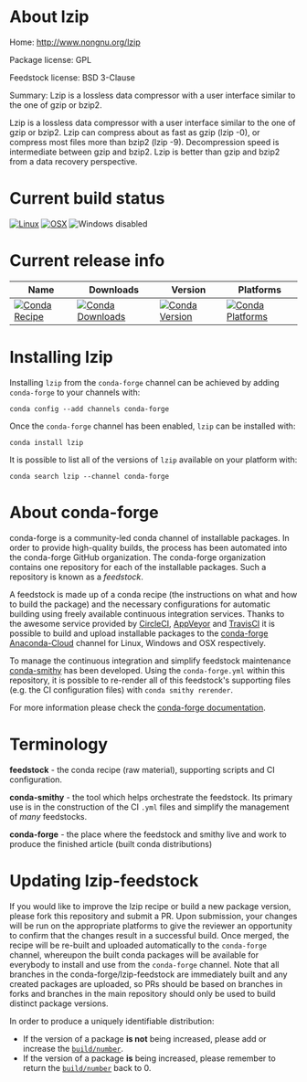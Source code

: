 About lzip
==========

Home: http://www.nongnu.org/lzip

Package license: GPL

Feedstock license: BSD 3-Clause

Summary: Lzip is a lossless data compressor with a user interface similar to the one of gzip or bzip2.

Lzip is a lossless data compressor with a user interface similar to the
one of gzip or bzip2. Lzip can compress about as fast as gzip (lzip -0),
or compress most files more than bzip2 (lzip -9). Decompression speed is
intermediate between gzip and bzip2. Lzip is better than gzip and bzip2
from a data recovery perspective.


Current build status
====================

[![Linux](https://img.shields.io/circleci/project/github/conda-forge/lzip-feedstock/master.svg?label=Linux)](https://circleci.com/gh/conda-forge/lzip-feedstock)
[![OSX](https://img.shields.io/travis/conda-forge/lzip-feedstock/master.svg?label=macOS)](https://travis-ci.org/conda-forge/lzip-feedstock)
![Windows disabled](https://img.shields.io/badge/Windows-disabled-lightgrey.svg)

Current release info
====================

| Name | Downloads | Version | Platforms |
| --- | --- | --- | --- |
| [![Conda Recipe](https://img.shields.io/badge/recipe-lzip-green.svg)](https://anaconda.org/conda-forge/lzip) | [![Conda Downloads](https://img.shields.io/conda/dn/conda-forge/lzip.svg)](https://anaconda.org/conda-forge/lzip) | [![Conda Version](https://img.shields.io/conda/vn/conda-forge/lzip.svg)](https://anaconda.org/conda-forge/lzip) | [![Conda Platforms](https://img.shields.io/conda/pn/conda-forge/lzip.svg)](https://anaconda.org/conda-forge/lzip) |

Installing lzip
===============

Installing `lzip` from the `conda-forge` channel can be achieved by adding `conda-forge` to your channels with:

```
conda config --add channels conda-forge
```

Once the `conda-forge` channel has been enabled, `lzip` can be installed with:

```
conda install lzip
```

It is possible to list all of the versions of `lzip` available on your platform with:

```
conda search lzip --channel conda-forge
```


About conda-forge
=================

conda-forge is a community-led conda channel of installable packages.
In order to provide high-quality builds, the process has been automated into the
conda-forge GitHub organization. The conda-forge organization contains one repository
for each of the installable packages. Such a repository is known as a *feedstock*.

A feedstock is made up of a conda recipe (the instructions on what and how to build
the package) and the necessary configurations for automatic building using freely
available continuous integration services. Thanks to the awesome service provided by
[CircleCI](https://circleci.com/), [AppVeyor](https://www.appveyor.com/)
and [TravisCI](https://travis-ci.org/) it is possible to build and upload installable
packages to the [conda-forge](https://anaconda.org/conda-forge)
[Anaconda-Cloud](https://anaconda.org/) channel for Linux, Windows and OSX respectively.

To manage the continuous integration and simplify feedstock maintenance
[conda-smithy](https://github.com/conda-forge/conda-smithy) has been developed.
Using the ``conda-forge.yml`` within this repository, it is possible to re-render all of
this feedstock's supporting files (e.g. the CI configuration files) with ``conda smithy rerender``.

For more information please check the [conda-forge documentation](https://conda-forge.org/docs/).

Terminology
===========

**feedstock** - the conda recipe (raw material), supporting scripts and CI configuration.

**conda-smithy** - the tool which helps orchestrate the feedstock.
                   Its primary use is in the construction of the CI ``.yml`` files
                   and simplify the management of *many* feedstocks.

**conda-forge** - the place where the feedstock and smithy live and work to
                  produce the finished article (built conda distributions)


Updating lzip-feedstock
=======================

If you would like to improve the lzip recipe or build a new
package version, please fork this repository and submit a PR. Upon submission,
your changes will be run on the appropriate platforms to give the reviewer an
opportunity to confirm that the changes result in a successful build. Once
merged, the recipe will be re-built and uploaded automatically to the
`conda-forge` channel, whereupon the built conda packages will be available for
everybody to install and use from the `conda-forge` channel.
Note that all branches in the conda-forge/lzip-feedstock are
immediately built and any created packages are uploaded, so PRs should be based
on branches in forks and branches in the main repository should only be used to
build distinct package versions.

In order to produce a uniquely identifiable distribution:
 * If the version of a package **is not** being increased, please add or increase
   the [``build/number``](https://conda.io/docs/user-guide/tasks/build-packages/define-metadata.html#build-number-and-string).
 * If the version of a package **is** being increased, please remember to return
   the [``build/number``](https://conda.io/docs/user-guide/tasks/build-packages/define-metadata.html#build-number-and-string)
   back to 0.

